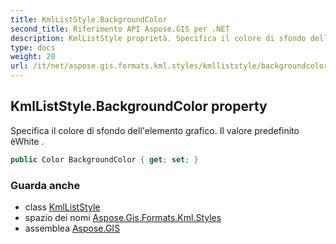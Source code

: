 ```yaml
---
title: KmlListStyle.BackgroundColor
second_title: Riferimento API Aspose.GIS per .NET
description: KmlListStyle proprietà. Specifica il colore di sfondo dellelemento grafico. Il valore predefinito èWhite .
type: docs
weight: 20
url: /it/net/aspose.gis.formats.kml.styles/kmlliststyle/backgroundcolor/
---
```

## KmlListStyle.BackgroundColor property

Specifica il colore di sfondo dell'elemento grafico. Il valore predefinito èWhite .

```csharp
public Color BackgroundColor { get; set; }
```

### Guarda anche

* class [KmlListStyle](../)
* spazio dei nomi [Aspose.Gis.Formats.Kml.Styles](../../kmlliststyle/)
* assemblea [Aspose.GIS](../../../)


